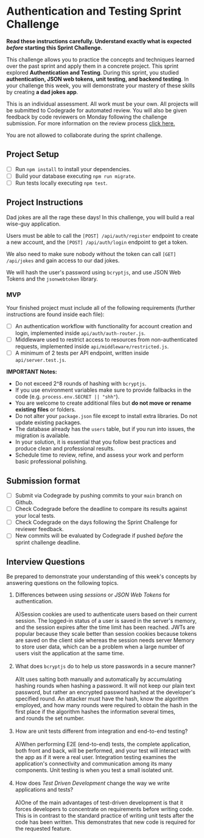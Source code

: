 # Authentication and Testing Sprint Challenge

**Read these instructions carefully. Understand exactly what is expected _before_ starting this Sprint Challenge.**

This challenge allows you to practice the concepts and techniques learned over the past sprint and apply them in a concrete project. This sprint explored **Authentication and Testing**. During this sprint, you studied **authentication, JSON web tokens, unit testing, and backend testing**. In your challenge this week, you will demonstrate your mastery of these skills by creating **a dad jokes app**.

This is an individual assessment. All work must be your own. All projects will be submitted to Codegrade for automated review. You will also be given feedback by code reviewers on Monday following the challenge submission. For more information on the review process [click here.](https://www.notion.so/bloomtech/How-to-View-Feedback-in-CodeGrade-c5147cee220c4044a25de28bcb6bb54a)

You are not allowed to collaborate during the sprint challenge.

## Project Setup

- [ ] Run `npm install` to install your dependencies.
- [ ] Build your database executing `npm run migrate`.
- [ ] Run tests locally executing `npm test`.

## Project Instructions

Dad jokes are all the rage these days! In this challenge, you will build a real wise-guy application.

Users must be able to call the `[POST] /api/auth/register` endpoint to create a new account, and the `[POST] /api/auth/login` endpoint to get a token.

We also need to make sure nobody without the token can call `[GET] /api/jokes` and gain access to our dad jokes.

We will hash the user's password using `bcryptjs`, and use JSON Web Tokens and the `jsonwebtoken` library.

### MVP

Your finished project must include all of the following requirements (further instructions are found inside each file):

- [ ] An authentication workflow with functionality for account creation and login, implemented inside `api/auth/auth-router.js`.
- [ ] Middleware used to restrict access to resources from non-authenticated requests, implemented inside `api/middleware/restricted.js`.
- [ ] A minimum of 2 tests per API endpoint, written inside `api/server.test.js`.

**IMPORTANT Notes:**

- Do not exceed 2^8 rounds of hashing with `bcryptjs`.
- If you use environment variables make sure to provide fallbacks in the code (e.g. `process.env.SECRET || "shh"`).
- You are welcome to create additional files but **do not move or rename existing files** or folders.
- Do not alter your `package.json` file except to install extra libraries. Do not update existing packages.
- The database already has the `users` table, but if you run into issues, the migration is available.
- In your solution, it is essential that you follow best practices and produce clean and professional results.
- Schedule time to review, refine, and assess your work and perform basic professional polishing.

## Submission format

- [ ] Submit via Codegrade by pushing commits to your `main` branch on Github.
- [ ] Check Codegrade before the deadline to compare its results against your local tests.
- [ ] Check Codegrade on the days following the Sprint Challenge for reviewer feedback.
- [ ] New commits will be evaluated by Codegrade if pushed _before_ the sprint challenge deadline.

## Interview Questions

Be prepared to demonstrate your understanding of this week's concepts by answering questions on the following topics.

1. Differences between using _sessions_ or _JSON Web Tokens_ for authentication.
   <br/><br/>
   A)Session cookies are used to authenticate users based on their current session. The logged-in status of a user is saved in the server's memory, and the session expires after the time limit has been reached. JWTs are popular because they scale better than session cookies because tokens are saved on the client side whereas the session needs server Memory to store user data, which can be a problem when a large number of users visit the application at the same time.
   <br/><br/>
2. What does `bcryptjs` do to help us store passwords in a secure manner?
   <br/><br/>
   A)It uses salting both manually and automatically by accumulating hashing rounds when hashing a password. It will not keep our plain text password, but rather an encrypted password hashed at the developer's specified round. An attacker must have the hash, know the algorithm employed, and how many rounds were required to obtain the hash in the first place if the algorithm hashes the information several times, and rounds the set number.
   <br/><br/>
3. How are unit tests different from integration and end-to-end testing?
   <br/><br/>
   A)When performing E2E (end-to-end) tests, the complete application, both front and back, will be performed, and your test will interact with the app as if it were a real user. Integration testing examines the application's connectivity and communication among its many components. Unit testing is when you test a small isolated unit.
   <br/><br/>
4. How does _Test Driven Development_ change the way we write applications and tests?
   <br/><br/>
   A)One of the main advantages of test-driven development is that it forces developers to concentrate on requirements before writing code. This is in contrast to the standard practice of writing unit tests after the code has been written. This demonstrates that new code is required for the requested feature.
   <br/><br/>
